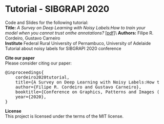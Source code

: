 # Tutorial - SIBGRAPI 2020
Code and Slides for the following tutorial:\
<b>Title:</b> <i>A Survey on Deep Learning with Noisy Labels:How to train your model when you cannot trust onthe annotations?</i> <a href="http://sibgrapi.sid.inpe.br/rep/sid.inpe.br/sibgrapi/2020/09.30.23.54?metadatarepository=sid.inpe.br/sibgrapi/2020/09.30.23.54.49&ibiurl.backgroundlanguage=en&ibiurl.requiredsite=sibgrapi.sid.inpe.br+802&requiredmirror=sid.inpe.br/banon/2001/03.30.15.38.24&searchsite=sibgrapi.sid.inpe.br:80&searchmirror=sid.inpe.br/banon/2001/03.30.15.38.24&choice=briefTitleAuthorMisc">[pdf]</a>\\
<b>Authors:</b> Filipe R. Cordeiro, Gustavo Carneiro\
<b>Institute</b> Federal Rural University of Pernambuco, University of Adelaide
Tutorial about noisy labels for SIBGRAPI 2020 conference


<b>Cite our paper</b>\
Please consider citing our paper:

<pre>
@inproceedings{
    cordeiro2020tutorial,
    title={A Survey on Deep Learning with Noisy Labels:How to train your model when you cannot trust onthe annotations?},
    author={Filipe R. Cordeiro and Gustavo Carneiro},
    booktitle={Conference on Graphics, Patterns and Images (SIBGRAPI)},
    year={2020},
}</pre>

<b>License</b>\
This project is licensed under the terms of the MIT license.
